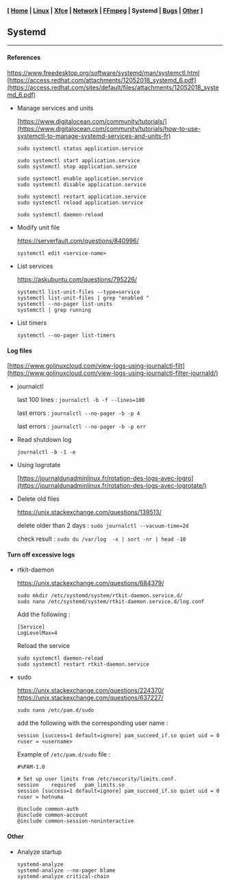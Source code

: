 <link href="../style.css" rel="stylesheet"></link>

**[ [Home](../index.html) | [Linux](00-linux.html) | [Xfce](05-xfce.html) | [Network](10-network.html) | [FFmpeg](15-ffmpeg.html) | Systemd | [Bugs](25-bugs.html) | [Other](99-other.html) ]**

## Systemd

---

#### References

https://www.freedesktop.org/software/systemd/man/systemctl.html  
[https://access.redhat.com/attachments/12052018_systemd_6.pdf](https://access.redhat.com/sites/default/files/attachments/12052018_systemd_6.pdf)  

* Manage services and units
    
    [https://www.digitalocean.com/community/tutorials/](https://www.digitalocean.com/community/tutorials/how-to-use-systemctl-to-manage-systemd-services-and-units-fr)  
    
    `sudo systemctl status application.service`
    
    ```
    sudo systemctl start application.service
    sudo systemctl stop application.service
    ```
    
    ```
    sudo systemctl enable application.service
    sudo systemctl disable application.service
    ```
    
    ```
    sudo systemctl restart application.service
    sudo systemctl reload application.service
    ```

    `sudo systemctl daemon-reload`

* Modify unit file
    
    https://serverfault.com/questions/840996/  
    
    `systemctl edit <service-name>`

* List services
    
    https://askubuntu.com/questions/795226/  
    
    ```
    systemctl list-unit-files --type=service
    systemctl list-unit-files | grep "enabled "
    systemctl --no-pager list-units
    systemctl | grep running
    ```
    
* List timers
    
    `systemctl --no-pager list-timers`


#### Log files

[https://www.golinuxcloud.com/view-logs-using-journalctl-filt](https://www.golinuxcloud.com/view-logs-using-journalctl-filter-journald/)

* journalctl
    
    last 100 lines : `journalctl -b -f --lines=100`
    
    last errors : `journalctl --no-pager -b -p 4`

    last errors : `journalctl --no-pager -b -p err`
    
* Read shutdown log

    `journalctl -b -1 -e`
    
* Using logrotate
    
    [https://journaldunadminlinux.fr/rotation-des-logs-avec-logro](https://journaldunadminlinux.fr/rotation-des-logs-avec-logrotate/)

* Delete old files

    https://unix.stackexchange.com/questions/139513/  

    delete older than 2 days : `sudo journalctl --vacuum-time=2d`

    check result : `sudo du /var/log  -x | sort -nr | head -10`


#### <a name="disable"></a> Turn off excessive logs

* rtkit-daemon
    
    https://unix.stackexchange.com/questions/684379/  
    
    ```
    sudo mkdir /etc/systemd/system/rtkit-daemon.service.d/
    sudo nano /etc/systemd/system/rtkit-daemon.service.d/log.conf
    ```
    
    Add the following :
    
    ```
    [Service]
    LogLevelMax=4
    ```
    
    Reload the service
    
    ```
    sudo systemctl daemon-reload
    sudo systemctl restart rtkit-daemon.service
    ```

* sudo
    
    https://unix.stackexchange.com/questions/224370/  
    https://unix.stackexchange.com/questions/637227/  
    
    `sudo nano /etc/pam.d/sudo`
    
    add the following with the corresponding user name :

    `session [success=1 default=ignore] pam_succeed_if.so quiet uid = 0 ruser = <username>`
    
    Example of `/etc/pam.d/sudo` file :
    
    ```
    #%PAM-1.0

    # Set up user limits from /etc/security/limits.conf.
    session    required   pam_limits.so
    session [success=1 default=ignore] pam_succeed_if.so quiet uid = 0 ruser = hotnuma

    @include common-auth
    @include common-account
    @include common-session-noninteractive
    ```


#### Other

* Analyze startup

    ```
    systemd-analyze
    systemd-analyze --no-pager blame
    systemd-analyze critical-chain
    ```

<br/>

<!--

    sudo sed -i.bak -e s/--syslog-only/--nosyslog/g /usr/lib/systemd/system/dbus.service
    sudo sed -i.bak -e s/--syslog-only/--nosyslog/g /usr/lib/systemd/user/dbus.service

    https://unix.stackexchange.com/questions/459996/  
    https://unix.stackexchange.com/questions/184488/  

    ```
    sudo find /var/log -type f -mtime +5 -delete
    sudo find /var/log -maxdepth 1 -type f -mtime +5 -delete
    sudo find /var/log ! -wholename "/var/log/journal/*" -type f -mtime +5 -delete

    ```
-->


